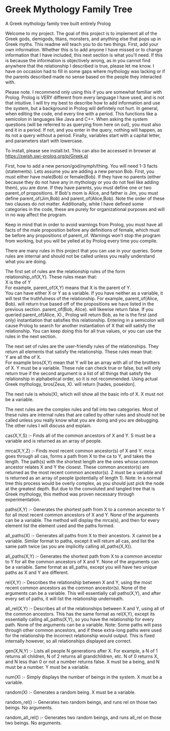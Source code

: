 # Greek Mythology Family Tree
A Greek mythology family tree built entirely Prolog

Welcome to my project. The goal of this project is to implement all of the Greek gods,
demigods, titans, monsters, and anything else that pops up in Greek myths. This readme will teach you to do two things. First, add your own information. Whether this is to add anyone I have missed or to change information that I have included, this next section is what you'll need. If this is because the information is objectively wrong, as in you cannot find anywhere that the relationship I described is true, please let me know. I have on occasion had to fill in some gaps where mythology was lacking or if the parents described made no sense based on the people they interacted with.

Please note. I recommend only using this if you are somewhat familiar with Prolog. Prolog is VERY different from every language I have used, and is not that intuitive. I will try my best to describe how to add information and use the system, but a background in Prolog will definitely not hurt. In general, when editing the code, end every line with a period. This functions like a semicolon in languages like Java and C++. When asking the system questions (will be referred to as querying from here on out), you must also end it in a period. If not, and you enter in the query, nothing will happen, as its not a query without a period. Finally, variables start with a capital letter, and parameters start with lowercase.

To install, please see install.txt.
This can also be accessed in browser at https://swish.swi-prolog.org/p/Greek.pl


First, how to add a new person/god/nymph/thing. You will need 1-3 facts (statements). Lets assume you are adding a new person Bob. First, you must either have male(Bob) or female(Bob). If they have no parents (either because they do not have any in mythology or you do not feel like adding them), you are done. If they have parents, you must define one or two parent_of propositions. If Bob's mom is Alice, and father is Jim, you must define parent_of(Jim,Bob) and parent_of(Alice,Bob). Note the order of these two clauses do not matter. Additionally, while I have defined some categories in the code, these are purely for organizational purposes and will in no way affect the program.

Keep in mind that in order to avoid warnings from Prolog, you must have all facts of the male proposition before any definitions of female, which must be before any propositions of parent_of. Warnings won't stop the program from working, but you will be yelled at by Prolog every time you compile.

There are many rules in this project that you can use in your queries. Some rules are internal and should not be called unless you really understand what you are doing.


The first set of rules are the relationship rules of the form relationship_of(X,Y). These rules mean that:  
X is the <relationship> of Y  
For example, parent_of(X,Y) means that X is the parent of Y.  
You can have either X or Y as a variable. If you have neither as a variable, it will test the truthfulness of the relationship. For example, parent_of(Alice, Bob). will return true based off of the propositions we have listed in the previous section. parent_of(Bob, Alice). will likewise return false. If you queried parent_of(Alice, X)., Prolog will return Bob, as he is the first (and only) instantiation that satisfies this relationship. Entering in a semicolon will cause Prolog to search for another instantiation of X that will satisfy the relationship. You can keep doing this for all true values, or you can use the rules in the next section.


The next set of rules are the user-friendly rules of the relationships. They return all elements that satisfy the relationship. These rules mean that:  
Y are all the <relationship> of X.  
For example bros(X,Y) mean that Y will be an array with all of the brothers of X. Y must be a variable. These rule can check true or false, but will only return true if the second argument is a list of all things that satisfy the relationship in alphabetical order, so it is not recommended. Using actual Greek mythology, bros(Zeus, X). will return [hades, poseidon].

The next rule is whois(X), which will show all the basic info of X. X must not be a variable.

The next rules are the complex rules and fall into two categories. Most of these rules are internal rules that are called by other rules and should not be called unless you really know what you are doing and you are debugging. The other rules I will discuss and explain.

cas(X,Y,S) :- Finds all of the common ancestors of X and Y. S must be a variable and is returned as an array of people.

mrca(X,Y,Z) :- Finds most recent common ancestor(s) of X and Y. mrca goes through all cas, forms a path from X to the ca to Y, and takes the length. The path(s) with the shortest length are the ones whose common ancestor relates X and Y the closest. These common ancestor(s) are returned as the most recent common ancestor(s). Z must be a variable and is returned as an array of people (potentially of length 1).
Note: In a normal tree this process would be overly complex, as you should just pick the node at the greatest depth. But due to the convoluted and tangled tree that is Greek mythology, this method was proven necessary through experimentation.

paths(X,Y) :- Generates the shortest path from X to a common ancestor to Y for all most recent common ancestors of X and Y. None of the arguments can be a variable. The method will display the mrca(s), and then for every element list the element used and the paths formed.

all_paths(X) :- Generates all paths from X to their ancestors. X cannot be a variable. Similar format to paths, except it will return all cas, and list the same path twice (as you are implicitly calling all_paths(X,X)).

all_paths(X,Y) :- Generates the shortest path from X to a common ancestor to Y for all the common ancestors of X and Y. None of the arguments can be a variable. Same format as all_paths, except you will have two unique paths as X and Y are different.

rel(X,Y) :- Describes the relationship between X and Y, using the most recent common ancestors as the common ancestor(s).  None of the arguments can be a variable. This will essentially call paths(X,Y), and after every set of paths, it will list the relationship underneath.

all_rel(X,Y) :- Describes all of the relationships between X and Y, using all of the common ancestors. This has the same format as rel(X,Y), except its essentially calling all_paths(X,Y), so you have the relationship for every path. None of the arguments can be a variable.
Note: Some paths will pass through other common ancestors, and if these extra-long paths were used for the relationship the incorrect relationship would output. This is fixed internally however, so all relationships displayed are correct.

gen(X,N,Y) :- Lists all people N generations after X. For example, a N of 1 returns
all children, N of 2 returns all grandchildren, etc. N of 0 returns X, and N less
than 0 or not a number returns false. X must be a being, and N must be a number. Y must
be a variable.

num(X) :- Simply displays the number of beings in the system. X must be a variable.

random(X) :- Generates a random being. X must be a variable.

random_rel() :- Generates two random beings, and runs rel on those two beings. No arguments.

random_all_rel() :- Generates two random beings, and runs all_rel on those two beings. No arguments.
